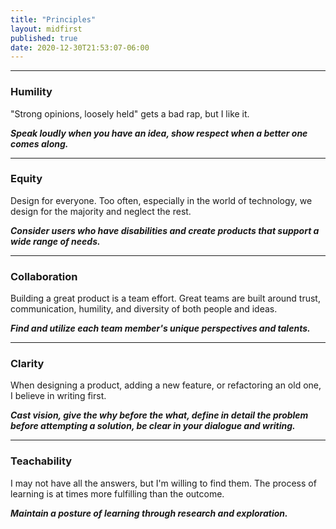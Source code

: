 ```yaml
---
title: "Principles"
layout: midfirst
published: true
date: 2020-12-30T21:53:07-06:00
---
```




---

### Humility
"Strong opinions, loosely held" gets a bad rap, but I like it.

***Speak loudly when you have an idea, show respect when a better one comes along.***

---

### Equity
Design for everyone. Too often, especially in the world of technology, we design for the majority and neglect the rest.

***Consider users who have disabilities and create products that support a wide range of needs.***

---

### Collaboration
Building a great product is a team effort. Great teams are built around trust, communication, humility, and diversity of both people and ideas.

***Find and utilize each team member's unique perspectives and talents.***

---

### Clarity
When designing a product, adding a new feature, or refactoring an old one, I believe in writing first.

***Cast vision, give the why before the what, define in detail the problem before attempting a solution, be clear in your dialogue and writing.***

---

### Teachability
I may not have all the answers, but I'm willing to find them. The process of learning is at times more fulfilling than the outcome.

***Maintain a posture of learning through research and exploration.***
